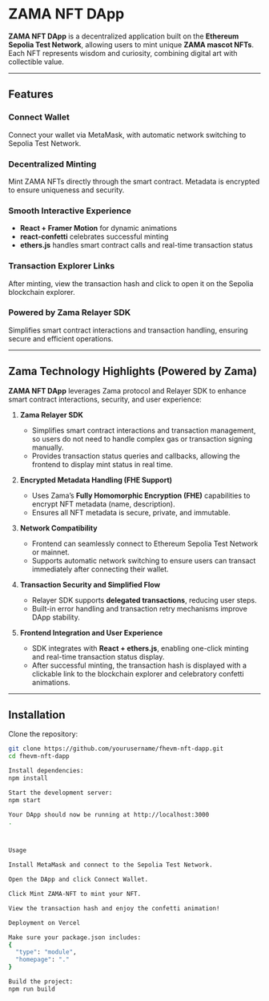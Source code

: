# ZAMA NFT DApp

**ZAMA NFT DApp** is a decentralized application built on the **Ethereum Sepolia Test Network**, allowing users to mint unique **ZAMA mascot NFTs**. Each NFT represents wisdom and curiosity, combining digital art with collectible value.

---

## Features

### Connect Wallet
Connect your wallet via MetaMask, with automatic network switching to Sepolia Test Network.

### Decentralized Minting
Mint ZAMA NFTs directly through the smart contract. Metadata is encrypted to ensure uniqueness and security.

### Smooth Interactive Experience
- **React + Framer Motion** for dynamic animations  
- **react-confetti** celebrates successful minting  
- **ethers.js** handles smart contract calls and real-time transaction status  

### Transaction Explorer Links
After minting, view the transaction hash and click to open it on the Sepolia blockchain explorer.

### Powered by Zama Relayer SDK
Simplifies smart contract interactions and transaction handling, ensuring secure and efficient operations.

---

## Zama Technology Highlights (Powered by Zama)

**ZAMA NFT DApp** leverages Zama protocol and Relayer SDK to enhance smart contract interactions, security, and user experience:

1. **Zama Relayer SDK**  
   - Simplifies smart contract interactions and transaction management, so users do not need to handle complex gas or transaction signing manually.  
   - Provides transaction status queries and callbacks, allowing the frontend to display mint status in real time.

2. **Encrypted Metadata Handling (FHE Support)**  
   - Uses Zama’s **Fully Homomorphic Encryption (FHE)** capabilities to encrypt NFT metadata (name, description).  
   - Ensures all NFT metadata is secure, private, and immutable.

3. **Network Compatibility**  
   - Frontend can seamlessly connect to Ethereum Sepolia Test Network or mainnet.  
   - Supports automatic network switching to ensure users can transact immediately after connecting their wallet.

4. **Transaction Security and Simplified Flow**  
   - Relayer SDK supports **delegated transactions**, reducing user steps.  
   - Built-in error handling and transaction retry mechanisms improve DApp stability.

5. **Frontend Integration and User Experience**  
   - SDK integrates with **React + ethers.js**, enabling one-click minting and real-time transaction status display.  
   - After successful minting, the transaction hash is displayed with a clickable link to the blockchain explorer and celebratory confetti animations.

---

## Installation

Clone the repository:

```bash
git clone https://github.com/yourusername/fhevm-nft-dapp.git
cd fhevm-nft-dapp

Install dependencies:
npm install

Start the development server:
npm start

Your DApp should now be running at http://localhost:3000
.



Usage

Install MetaMask and connect to the Sepolia Test Network.

Open the DApp and click Connect Wallet.

Click Mint ZAMA-NFT to mint your NFT.

View the transaction hash and enjoy the confetti animation!

Deployment on Vercel

Make sure your package.json includes:
{
  "type": "module",
  "homepage": "."
}

Build the project:
npm run build
